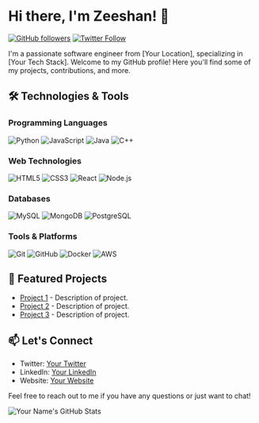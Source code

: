 # Hi there, I'm Zeeshan! 👋

[![GitHub followers](https://img.shields.io/github/followers/yourusername.svg?style=social)](https://github.com/yourusername)
[![Twitter Follow](https://img.shields.io/twitter/follow/yourtwitterhandle.svg?style=social)](https://twitter.com/yourtwitterhandle)

I'm a passionate software engineer from [Your Location], specializing in [Your Tech Stack]. Welcome to my GitHub profile! Here you'll find some of my projects, contributions, and more.

## 🛠️ Technologies & Tools

### Programming Languages
![Python](https://img.shields.io/badge/-Python-3776AB?style=flat-square&logo=python&logoColor=ffffff)
![JavaScript](https://img.shields.io/badge/-JavaScript-F7DF1E?style=flat-square&logo=javascript&logoColor=000000)
![Java](https://img.shields.io/badge/-Java-007396?style=flat-square&logo=java&logoColor=ffffff)
![C++](https://img.shields.io/badge/-C++-00599C?style=flat-square&logo=c%2B%2B&logoColor=ffffff)

### Web Technologies
![HTML5](https://img.shields.io/badge/-HTML5-E34F26?style=flat-square&logo=html5&logoColor=ffffff)
![CSS3](https://img.shields.io/badge/-CSS3-1572B6?style=flat-square&logo=css3&logoColor=ffffff)
![React](https://img.shields.io/badge/-React-61DAFB?style=flat-square&logo=react&logoColor=ffffff)
![Node.js](https://img.shields.io/badge/-Node.js-339933?style=flat-square&logo=node.js&logoColor=ffffff)

### Databases
![MySQL](https://img.shields.io/badge/-MySQL-4479A1?style=flat-square&logo=mysql&logoColor=ffffff)
![MongoDB](https://img.shields.io/badge/-MongoDB-47A248?style=flat-square&logo=mongodb&logoColor=ffffff)
![PostgreSQL](https://img.shields.io/badge/-PostgreSQL-336791?style=flat-square&logo=postgresql&logoColor=ffffff)

### Tools & Platforms
![Git](https://img.shields.io/badge/-Git-F05032?style=flat-square&logo=git&logoColor=ffffff)
![GitHub](https://img.shields.io/badge/-GitHub-181717?style=flat-square&logo=github&logoColor=ffffff)
![Docker](https://img.shields.io/badge/-Docker-2496ED?style=flat-square&logo=docker&logoColor=ffffff)
![AWS](https://img.shields.io/badge/-Amazon%20AWS-232F3E?style=flat-square&logo=amazon-aws&logoColor=ffffff)

## 🚀 Featured Projects

- [Project 1](link-to-project) - Description of project.
- [Project 2](link-to-project) - Description of project.
- [Project 3](link-to-project) - Description of project.

## 📫 Let's Connect

- Twitter: [Your Twitter](https://twitter.com/yourtwitterhandle)
- LinkedIn: [Your LinkedIn](https://www.linkedin.com/in/yourlinkedin)
- Website: [Your Website](https://yourwebsite.com)

Feel free to reach out to me if you have any questions or just want to chat!

![Your Name's GitHub Stats](https://github-readme-stats.vercel.app/api?username=yourusername&show_icons=true&hide_border=true&theme=dark)
